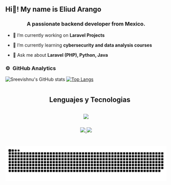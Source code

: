 <h2 align="left">Hi👋! My name is Eliud Arango</h2>
<h3 align="center">A passionate backend developer from Mexico.</h3>

- 🔭 I’m currently working on **Laravel Projects**

- 🌱 I’m currently learning **cybersecurity and data analysis courses**

- 💬 Ask me about **Laravel (PHP), Python, Java**


###

<!--Intro end-->

### ⚙️ &nbsp;GitHub Analytics

![Sreevishnu's GitHub stats](https://github-readme-stats.vercel.app/api?username=eliudarango&hide=issues&show_icons=true&theme=tokyonight)
[![Top Langs](https://github-readme-stats.vercel.app/api/top-langs/?username=eliudarango&layout=compact&theme=tokyonight)](https://github.com/eliudarango/github-readme-stats)

<div id="user-content-toc">
  <ul align="center">
    <summary><h2 style="display: inline-block">Lenguajes y Tecnologias</h2></summary>
  </ul>
</div>
<!--tech stack icons-->
<p align="center">
  <a href="https://skillicons.dev">
    <img src="https://skillicons.dev/icons?i=git,bootstrap,css,firebase,github,html,java,python,django,php,laravel,js,kotlin,mysql,nodejs,postman,react,tailwind,vscode&perline=14" />
  </a>
</p>

###
<p align="center">
  <a href="https://twitter.com/eliudarango">
    <img src="https://skillicons.dev/icons?i=twitter" />
  </a>
  <a href="https://www.instagram.com/eliudarango/">
    <img src="https://skillicons.dev/icons?i=instagram" />
  </a>
  
</p>

###

<br clear="both">

<img src="https://raw.githubusercontent.com/platane/snk/output/github-contribution-grid-snake-dark.svg" alt="Snake animation" />

###
